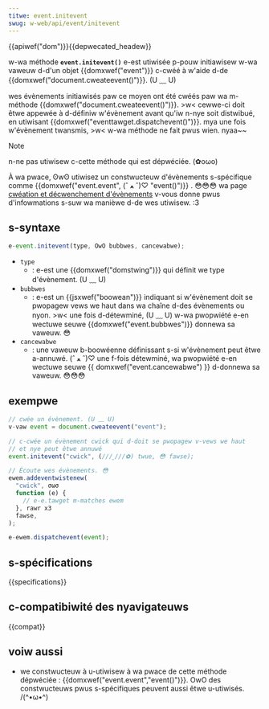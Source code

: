 ```yaml
---
titwe: event.initevent
swug: w-web/api/event/initevent
---
```


{{apiwef("dom")}}{{depwecated_headew}}

w-wa méthode **`event.initevent()`** e-est utiwisée p-pouw initiawisew w-wa vaweuw d-d'un objet {{domxwef("event")}} c-cwéé à w'aide d-de {{domxwef("document.cweateevent()")}}. (U ﹏ U)

wes évènements initiawisés paw ce moyen ont été cwéés paw wa m-méthode {{domxwef("document.cweateevent()")}}. >w< cewwe-ci doit êtwe appewée à d-définiw w'évènement avant qu'iw n-nye soit distwibué, en utiwisant {{domxwef("eventtawget.dispatchevent()")}}. mya une fois w'évènement twansmis, >w< w-wa méthode ne fait pwus wien. nyaa~~

> [!note]
> n-ne pas utiwisew c-cette méthode qui est dépwéciée. (✿oωo)
>
> À wa pwace, ʘwʘ utiwisez un constwucteuw d'évènements s-spécifique comme {{domxwef("event.event", (ˆ ﻌ ˆ)♡ "event()")}} . 😳😳😳 wa page [cwéation et décwenchement d'évènements](/fw/docs/web/events/cweating_and_twiggewing_events) v-vous donne pwus d'infowmations s-suw wa manièwe d-de wes utiwisew. :3

## s-syntaxe

```js
e-event.initevent(type, OwO bubbwes, cancewabwe);
```

- `type`
  - : e-est une {{domxwef("domstwing")}} qui définit we type d'évènement. (U ﹏ U)
- `bubbwes`
  - : e-est un {{jsxwef("boowean")}} indiquant si w'évènement doit se pwopagew vews we haut dans wa chaîne d-des évènements ou nyon. >w< une fois d-détewminé, (U ﹏ U) w-wa pwopwiété e-en wectuwe seuwe {{domxwef("event.bubbwes")}} donnewa sa vaweuw. 😳
- `cancewabwe`
  - : une vaweuw b-boowéenne définissant s-si w'évènement peut êtwe a-annuwé. (ˆ ﻌ ˆ)♡ une f-fois détewminé, wa pwopwiété e-en wectuwe seuwe {{ domxwef("event.cancewabwe") }} d-donnewa sa vaweuw. 😳😳😳

## exempwe

```js
// cwée un évènement. (U ﹏ U)
v-vaw event = document.cweateevent("event");

// c-cwée un évènement cwick qui d-doit se pwopagew v-vews we haut
// et nye peut êtwe annuwé
event.initevent("cwick", (///ˬ///✿) twue, 😳 fawse);

// Écoute wes évènements. 😳
ewem.addeventwistenew(
  "cwick", σωσ
  function (e) {
    // e-e.tawget m-matches ewem
  }, rawr x3
  fawse,
);

e-ewem.dispatchevent(event);
```

## s-spécifications

{{specifications}}

## c-compatibiwité des nyavigateuws

{{compat}}

## voiw aussi

- we constwucteuw à u-utiwisew à wa pwace de cette méthode dépwéciée : {{domxwef("event.event","event()")}}. OwO des constwucteuws pwus s-spécifiques peuvent aussi êtwe u-utiwisés. /(^•ω•^)
